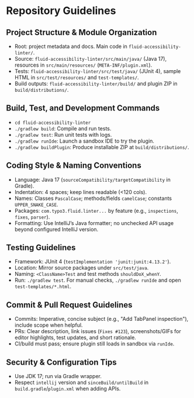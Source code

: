 # Repository Guidelines

## Project Structure & Module Organization
- Root: project metadata and docs. Main code in `fluid-accessibility-linter/`.
- Source: `fluid-accessibility-linter/src/main/java/` (Java 17), resources in `src/main/resources/` (`META-INF/plugin.xml`).
- Tests: `fluid-accessibility-linter/src/test/java/` (JUnit 4), sample HTML in `src/test/resources/` and `test-templates/`.
- Build outputs: `fluid-accessibility-linter/build/` and plugin ZIP in `build/distributions/`.

## Build, Test, and Development Commands
- `cd fluid-accessibility-linter`
- `./gradlew build`: Compile and run tests.
- `./gradlew test`: Run unit tests with logs.
- `./gradlew runIde`: Launch a sandbox IDE to try the plugin.
- `./gradlew buildPlugin`: Produce installable ZIP at `build/distributions/`.

## Coding Style & Naming Conventions
- Language: Java 17 (`sourceCompatibility/targetCompatibility` in Gradle).
- Indentation: 4 spaces; keep lines readable (<120 cols).
- Names: Classes `PascalCase`; methods/fields `camelCase`; constants `UPPER_SNAKE_CASE`.
- Packages: `com.typo3.fluid.linter...` by feature (e.g., `inspections`, `fixes`, `parser`).
- Formatting: Use IntelliJ’s Java formatter; no unchecked API usage beyond configured IntelliJ version.

## Testing Guidelines
- Framework: JUnit 4 (`testImplementation 'junit:junit:4.13.2'`).
- Location: Mirror source packages under `src/test/java`.
- Naming: `<ClassName>Test` and test methods `shouldDoX_whenY`.
- Run: `./gradlew test`. For manual checks, `./gradlew runIde` and open `test-templates/*.html`.

## Commit & Pull Request Guidelines
- Commits: Imperative, concise subject (e.g., "Add TabPanel inspection"), include scope when helpful.
- PRs: Clear description, link issues (`Fixes #123`), screenshots/GIFs for editor highlights, test updates, and short rationale.
- CI/build must pass; ensure plugin still loads in sandbox via `runIde`.

## Security & Configuration Tips
- Use JDK 17; run via Gradle wrapper.
- Respect `intellij` version and `sinceBuild/untilBuild` in `build.gradle`/`plugin.xml` when adding APIs.
